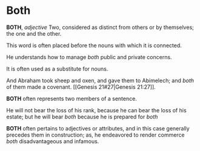 # Both

**BOTH**, _adjective_ Two, considered as distinct from others or by themselves; the one and the other.

This word is often placed before the nouns with which it is connected.

He understands how to manage _both_ public and private concerns.

It is often used as a substitute for nouns.

And Abraham took sheep and oxen, and gave them to Abimelech; and _both_ of them made a covenant. [[Genesis 21#27|Genesis 21:27]].

**BOTH** often represents two members of a sentence.

He will not bear the loss of his rank, because he can bear the loss of his estate; but he will bear _both_ because he is prepared for _both_

**BOTH** often pertains to adjectives or attributes, and in this case generally precedes them in construction; as, he endeavored to render commerce _both_ disadvantageous and infamous.